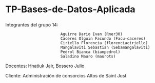 # TP-Bases-de-Datos-Aplicada
###
Integrantes del grupo 14:

                            Aguirre Dario Ivan (Rner30)
                            Caceres Olguin Facundo (Facu-caceres)
                            Ciriello Florencia (florenciaciriello)
                            Mangalaviti Sebastian (Sebamangalaviti)
                            Pedrol Bianca (bianpedrol)
                            Saladino Mauro (maurots)
Docentes: Hnatiuk Jair, Bossero Julio

Cliente: Administración de consorcios Altos de Saint Just
